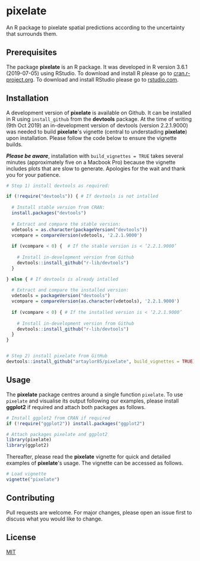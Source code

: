 # pixelate

An R package to pixelate spatial predictions according to the uncertainty that surrounds them.

<!--- e.g. ![ ](link-to-image) --->
<!--- I have not figured out how to export a single code chunck figure from the vignette
and load here since best practice dictates that vignettes should be built on installation;
see https://github.com/r-lib/devtools/issues/584. 
Perhaps we could add some static examples based not on pf. That way we can avoid the need to 
sync and thus avoid any conflict between images here in the manuscript / vugnette? 
---> 

## Prerequisites

The package **pixelate** is an R package. 
It was developed in R version 3.6.1 (2019-07-05) using RStudio. 
To download and install R please go to [cran.r-project.org](https://cran.r-project.org).
To download and install RStudio please go to [rstudio.com](https://rstudio.com/).

## Installation

A development version of **pixelate** is available on Github. 
It can be installed in R using `install_github` from the **devtools** package.
At the time of writing (9th Oct 2019) 
an in-development version of devtools (version 2.2.1.9000)
was needed to build **pixelate**'s vignette (central to understading **pixelate**)
upon installation. Please follow the code below to ensure the vignette builds.  

_**Please be aware**_, installation with `build_vignettes = TRUE` takes several minutes 
(approximately five on a Macbook Pro) 
because the vignette includes plots that are slow to generate. Apologies for the 
wait and thank you for your patience. 

<!--- (We chose `build_vignettes = TRUE` over removing `inst/doc` from .gitignore following 
Hadley Wickham's advice; see https://github.com/r-lib/devtools/issues/584). --->

```r
# Step 1) install devtools as required: 

if (!require("devtools")) { # If devtools is not intalled
  
  # Install stable version from CRAN:  
  install.packages("devtools") 
  
  # Extract and compare the stable version: 
  vdetools = as.character(packageVersion("devtools"))
  vcompare = compareVersion(vdetools, '2.2.1.9000')
  
  if (vcompare < 0) {  # If the stable version is < ‘2.2.1.9000’
    
    # Install in-development version from Github
    devtools::install_github("r-lib/devtools") 
  }

} else { # If devtools is already intalled  
  
  # Extract and compare the installed version: 
  vdetools = packageVersion("devtools")
  vcompare = compareVersion(as.character(vdetools), '2.2.1.9000')
  
  if (vcompare < 0) { # If the installed version is < ‘2.2.1.9000’
    
    # Install in-development version from Github
    devtools::install_github("r-lib/devtools") 
  }
}


# Step 2) install pixelate from GitHub 
devtools::install_github("artaylor85/pixelate", build_vignettes = TRUE)
```

## Usage

The **pixelate** package centres around a single function `pixelate`.
To use `pixelate` and visualise its output following our examples, 
please install **ggplot2** if required and attach both packages as follows. 

```r
# Install ggplot2 from CRAN if required
if (!require("ggplot2")) install.packages("ggplot2") 

# Attach packages pixelate and ggplot2 
library(pixelate) 
library(ggplot2)
```

Thereafter, please read the **pixelate** vignette for quick and detailed examples of **pixelate**'s usage. 
The vignette can be accessed as follows. 

<!--- Avoid examples here s.t. user follows the vignette --->

```r
# Load vignette
vignette("pixelate")
```

## Contributing
Pull requests are welcome. For major changes, please open an issue first to discuss what you would like to change.

<!--- Please make sure to update tests as appropriate. --->

## License
[MIT](https://choosealicense.com/licenses/mit/)

<!--- ## Acknowledgements 
Acknowledge everyone who helps test code (e.g. PM)
